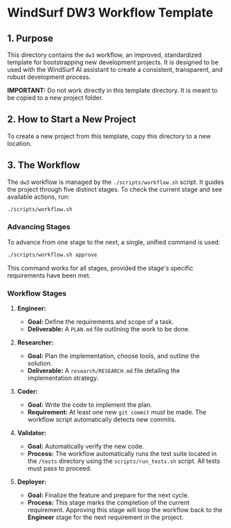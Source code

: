 # WindSurf DW3 Workflow Template

## 1. Purpose

This directory contains the `dw3` workflow, an improved, standardized template for bootstrapping new development projects. It is designed to be used with the WindSurf AI assistant to create a consistent, transparent, and robust development process.

**IMPORTANT:** Do not work directly in this template directory. It is meant to be copied to a new project folder.

## 2. How to Start a New Project

To create a new project from this template, copy this directory to a new location.

## 3. The Workflow

The `dw3` workflow is managed by the `./scripts/workflow.sh` script. It guides the project through five distinct stages. To check the current stage and see available actions, run:

```bash
./scripts/workflow.sh
```

### Advancing Stages

To advance from one stage to the next, a single, unified command is used:

```bash
./scripts/workflow.sh approve
```

This command works for all stages, provided the stage's specific requirements have been met.

### Workflow Stages

1.  **Engineer:**
    *   **Goal:** Define the requirements and scope of a task.
    *   **Deliverable:** A `PLAN.md` file outlining the work to be done.

2.  **Researcher:**
    *   **Goal:** Plan the implementation, choose tools, and outline the solution.
    *   **Deliverable:** A `research/RESEARCH.md` file detailing the implementation strategy.

3.  **Coder:**
    *   **Goal:** Write the code to implement the plan.
    *   **Requirement:** At least one new `git commit` must be made. The workflow script automatically detects new commits.

4.  **Validator:**
    *   **Goal:** Automatically verify the new code.
    *   **Process:** The workflow automatically runs the test suite located in the `/tests` directory using the `scripts/run_tests.sh` script. All tests must pass to proceed.

5.  **Deployer:**
    *   **Goal:** Finalize the feature and prepare for the next cycle.
    *   **Process:** This stage marks the completion of the current requirement. Approving this stage will loop the workflow back to the **Engineer** stage for the next requirement in the project.
